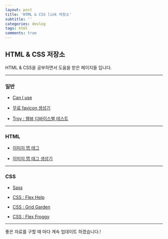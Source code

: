 ```yaml
---
layout: post
title: 'HTML & CSS link 저장소'
subtitle: ''
categories: devlog
tags: html
comments: true
---
```


## HTML & CSS 저장소

HTML & CSS을 공부하면서 도움을 받은 페이지들 입니다.

--- 

### 일반

- [Can I use](https://caniuse.com/)

- [무료 favicon 생성기](https://www.websiteplanet.com/ko/webtools/favicon-generator)

- [Troy : 웹뷰 디바이스별 테스트](http://troy.labs.daum.net/)


---

### HTML

- [이미지 맵 태그](https://aboooks.tistory.com/377)

- [이미지 맵 태그 생성기](http://summerstyle.github.io/summer/)

---

### CSS

- [Sass](https://sass-guidelin.es/ko/)

- [CSS : Flex Help](https://flexbox.help/)

- [CSS : Grid Garden](http://cssgridgarden.com/#ko)

- [CSS : Flex Froggy](http://flexboxfroggy.com/#ko)

---

좋은 자료를 구할 때 마다 계속 업데이트 하겠습니다.!